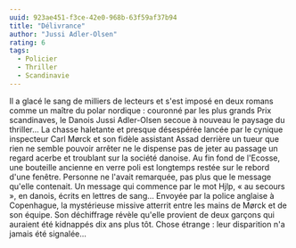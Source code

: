 ```yaml
---
uuid: 923ae451-f3ce-42e0-968b-63f59af37b94
title: "Délivrance"
author: "Jussi Adler-Olsen"
rating: 6
tags:
  - Policier
  - Thriller
  - Scandinavie
---
```


Il a glacé le sang de milliers de lecteurs et s'est imposé en deux romans comme un maître du polar nordique : couronné par les plus grands Prix scandinaves, le Danois Jussi Adler-Olsen secoue à nouveau le paysage du thriller… La chasse haletante et presque désespérée lancée par le cynique inspecteur Carl Mørck et son fidèle assistant Assad derrière un tueur que rien ne semble pouvoir arrêter ne le dispense pas de jeter au passage un regard acerbe et troublant sur la société danoise. Au fin fond de l'Ecosse, une bouteille ancienne en verre poli est longtemps restée sur le rebord d'une fenêtre. Personne ne l'avait remarquée, pas plus que le message qu'elle contenait. Un message qui commence par le mot Hjlp, « au secours », en danois, écrits en lettres de sang… Envoyée par la police anglaise à Copenhague, la mystérieuse missive atterrit entre les mains de Mørck et de son équipe. Son déchiffrage révèle qu'elle provient de deux garçons qui auraient été kidnappés dix ans plus tôt. Chose étrange : leur disparition n'a jamais été signalée…